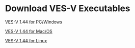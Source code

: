 # Download VES-V Executables 

<a href="http://www.perspectx.com/VES-V/NOAA_VES-V_v144_PC.zip" target="_blank">VES-V 1.44 for PC/Windows</a>

[VES-V 1.44 for Mac/OS](http://www.perspectx.com/VES-V/NOAA_VES-V_v144_OSX.zip)

[VES-V 1.44 for Linux](http://www.perspectx.com/VES-V/NOAA_VES-V_v144_linux.zip)
